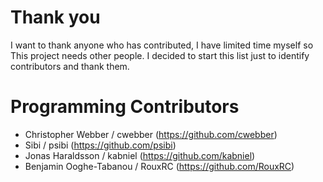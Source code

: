 Thank you
==========
I want to thank anyone who has contributed, I have limited time myself so This project needs other people. I decided to start this list just to identify contributors and thank them.


Programming Contributors
=========================
- Christopher Webber / cwebber (https://github.com/cwebber)
- Sibi / psibi (https://github.com/psibi)
- Jonas Haraldsson / kabniel (https://github.com/kabniel)
- Benjamin Ooghe-Tabanou / RouxRC (https://github.com/RouxRC)
